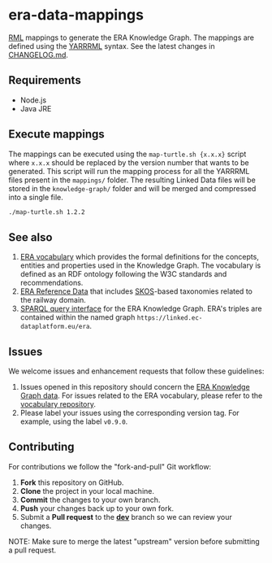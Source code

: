 # era-data-mappings

[RML](https://rml.io) mappings to generate the ERA Knowledge Graph. The mappings are defined using the [YARRRML](https://rml.io/yarrrml/) syntax. See the latest changes in [CHANGELOG.md](https://github.com/julianrojas87/era-data-mappings/blob/master/CHANGELOG.md).

## Requirements

- Node.js
- Java JRE

## Execute mappings

The mappings can be executed using the `map-turtle.sh {x.x.x}` script where `x.x.x` should be replaced by the version number that wants to be generated. This script will run the mapping process for all the YARRRML files present in the `mappings/` folder. The resulting Linked Data files will be stored in the `knowledge-graph/` folder and will be merged and compressed into a single file.

```bash
./map-turtle.sh 1.2.2
```

## See also

1. [ERA vocabulary](https://github.com/julianrojas87/era-vocabulary) which provides the formal definitions for the concepts, entities and properties used in the Knowledge Graph. The vocabulary is defined as an RDF ontology following the W3C standards and recommendations.
2. [ERA Reference Data](http://era.ilabt.imec.be/era-vocabulary/era-skos#) that includes [SKOS](http://www.w3.org/2004/02/skos/core)-based taxonomies related to the railway domain.
3. [SPARQL query interface](https://linked.ec-dataplatform.eu/sparql) for the ERA Knowledge Graph. ERA's triples are contained within the named graph `https://linked.ec-dataplatform.eu/era`.

## Issues

We welcome issues and enhancement requests that follow these guidelines:

1. Issues opened in this repository should concern the [ERA Knowledge Graph data](https://test-linked.ec-dataplatform.eu/sparql). For issues related to the ERA vocabulary, please refer to the [vocabulary repository](https://github.com/julianrojas87/era-vocabulary/issues).
2. Please label your issues using the corresponding version tag. For example, using the label `v0.9.0`. 

## Contributing

For contributions we follow the "fork-and-pull" Git workflow:

1. **Fork** this repository on GitHub.
2. **Clone** the project in your local machine.
3. **Commit** the changes to your own branch.
4. **Push** your changes back up to your own fork.
5. Submit a **Pull request** to the [**dev**](https://github.com/julianrojas87/era-vocabulary/tree/dev) branch so we can review your changes.

NOTE: Make sure to merge the latest "upstream" version before submitting a pull request.
